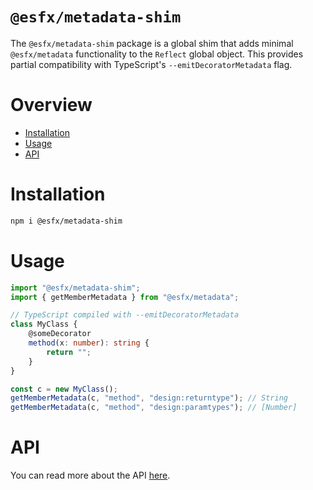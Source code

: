 # `@esfx/metadata-shim`

The `@esfx/metadata-shim` package is a global shim that adds minimal `@esfx/metadata` functionality to the `Reflect` global object.
This provides partial compatibility with TypeScript's `--emitDecoratorMetadata` flag.

# Overview

* [Installation](#installation)
* [Usage](#usage)
* [API](#api)

# Installation

```sh
npm i @esfx/metadata-shim
```

# Usage

```ts
import "@esfx/metadata-shim";
import { getMemberMetadata } from "@esfx/metadata";

// TypeScript compiled with --emitDecoratorMetadata
class MyClass {
    @someDecorator
    method(x: number): string {
        return "";
    }
}

const c = new MyClass();
getMemberMetadata(c, "method", "design:returntype"); // String
getMemberMetadata(c, "method", "design:paramtypes"); // [Number]
```

# API

You can read more about the API [here](https://esfx.github.io/esfx/modules/metadata_shim.html).
